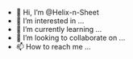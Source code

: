 - 👋 Hi, I’m @Helix-n-Sheet
- 👀 I’m interested in ...
- 🌱 I’m currently learning ...
- 💞️ I’m looking to collaborate on ...
- 📫 How to reach me ...

<!---
Helix-n-Sheet/Helix-n-Sheet is a ✨ special ✨ repository because its `README.md` (this file) appears on your GitHub profile.
You can click the Preview link to take a look at your changes.
--->

